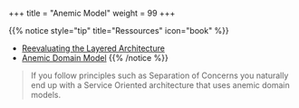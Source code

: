 +++
title = "Anemic Model"
weight = 99
+++

{{% notice style="tip" title="Ressources" icon="book" %}}
- [Reevaluating the Layered Architecture](https://javadevguy.wordpress.com/2019/01/06/reevaluating-the-layered-architecture/)
- [Anemic Domain Model](https://martinfowler.com/bliki/AnemicDomainModel.html)
{{% /notice %}}

> If you follow principles such as Separation of Concerns you naturally end up with a Service Oriented architecture that uses anemic domain models.